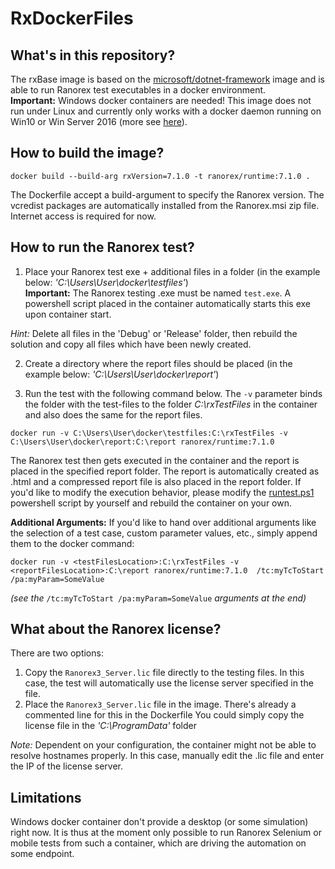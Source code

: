 # RxDockerFiles

## What's in this repository?

The rxBase image is based on the [microsoft/dotnet-framework](https://hub.docker.com/r/microsoft/dotnet-framework/) image and is able to run Ranorex test executables in a docker environment.<br>
**Important:** Windows docker containers are needed! This image does not run under Linux and currently only works with a docker daemon running on Win10 or Win Server 2016 (more see [here](https://docs.microsoft.com/en-us/virtualization/windowscontainers/quick-start/quick-start-windows-server)).

## How to build the image?

```
docker build --build-arg rxVersion=7.1.0 -t ranorex/runtime:7.1.0 .
```

The Dockerfile accept a build-argument to specify the Ranorex version. The vcredist packages are automatically installed from the Ranorex.msi zip file. Internet access is required for now.

## How to run the Ranorex test?

1. Place your Ranorex test exe + additional files in a folder (in the example below: _'C:\Users\User\docker\testfiles'_)<br>
  **Important:** The Ranorex testing .exe must be named `test.exe`. A powershell script placed in the container automatically starts this exe upon container start.

  _Hint:_ Delete all files in the 'Debug' or 'Release' folder, then rebuild the solution and copy all files which have been newly created.

2. Create a directory where the report files should be placed (in the example below: _'C:\Users\User\docker\report'_)

3. Run the test with the following command below. The `-v` parameter binds the folder with the test-files to the folder _C:\rxTestFiles_ in the container and also does the same for the report files.

```
docker run -v C:\Users\User\docker\testfiles:C:\rxTestFiles -v C:\Users\User\docker\report:C:\report ranorex/runtime:7.1.0
```

The Ranorex test then gets executed in the container and the report is placed in the specified report folder. The report is automatically created as .html and a compressed report file is also placed in the report folder. If you'd like to modify the execution behavior, please modify the [runtest.ps1](https://github.com/cbreit/RxDockerFiles/blob/master/rxBase/runTest.ps1) powershell script by yourself and rebuild the container on your own.

**Additional Arguments:** If you'd like to hand over additional arguments like the selection of a test case, custom parameter values, etc., simply append them to the docker command:

```
docker run -v <testFilesLocation>:C:\rxTestFiles -v <reportFilesLocation>:C:\report ranorex/runtime:7.1.0  /tc:myTcToStart /pa:myParam=SomeValue
```

_(see the_ `/tc:myTcToStart /pa:myParam=SomeValue` _arguments at the end)_

## What about the Ranorex license?

There are two options:

1. Copy the `Ranorex3_Server.lic` file directly to the testing files. In this case, the test will automatically use the license server specified in the file.
2. Place the `Ranorex3_Server.lic` file in the image. There's already a commented line for this in the Dockerfile You could simply copy the license file in the _'C:\ProgramData'_ folder

_Note:_ Dependent on your configuration, the container might not be able to resolve hostnames properly. In this case, manually edit the .lic file and enter the IP of the license server.

## Limitations

Windows docker container don't provide a desktop (or some simulation) right now. It is thus at the moment only possible to run Ranorex Selenium or mobile tests from such a container, which are driving the automation on some endpoint.
